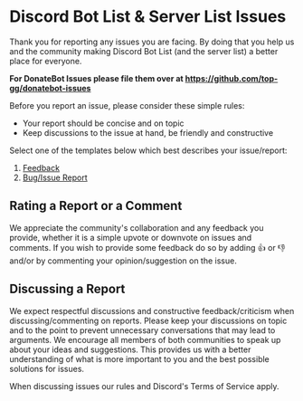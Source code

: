 # Discord Bot List & Server List Issues

Thank you for reporting any issues you are facing. By doing that you help us and the community making Discord Bot List (and the server list) a better place for everyone.

**For DonateBot Issues please file them over at https://github.com/top-gg/donatebot-issues**

Before you report an issue, please consider these simple rules:

- Your report should be concise and on topic
- Keep discussions to the issue at hand, be friendly and constructive

Select one of the templates below which best describes your issue/report:

1. [Feedback](https://github.com/top-gg/issues/issues/new?template=ISSUE_TEMPLATE.md)
2. [Bug/Issue Report](https://github.com/top-gg/issues/issues/new?template=BUG_TEMPLATE.md)

## Rating a Report or a Comment

We appreciate the community's collaboration and any feedback you provide, whether it is a simple upvote or downvote on issues and comments.
If you wish to provide some feedback do so by adding :thumbsup: or :thumbsdown: and/or by commenting your opinion/suggestion on the issue.

## Discussing a Report

We expect respectful discussions and constructive feedback/criticism when discussing/commenting on reports. Please keep your discussions on topic and to the point to prevent unnecessary conversations that may lead to arguments.
We encourage all members of both communities to speak up about your ideas and suggestions. This provides us with a better understanding of what is more important to you and the best possible solutions for issues.

When discussing issues our rules and Discord's Terms of Service apply.
